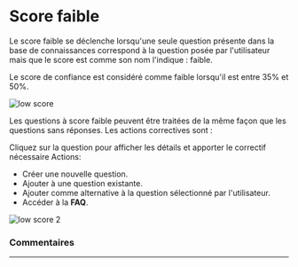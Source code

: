 # Score faible

Le score faible se déclenche lorsqu'une seule question présente dans la base de connaissances correspond à la question posée par l'utilisateur mais que le score est comme son nom l'indique : faible.

Le score de confiance est considéré comme faible lorsqu'il est entre 35% et 50%.

<div class="image_center">
  <img :src="$withBase('/assets/img/fr/boite_de_reception/low1.png')" alt="low score">
</div>


Les questions à score faible peuvent être traitées de la même façon que les questions sans réponses. Les actions correctives sont :

Cliquez sur la question pour afficher les détails et apporter le correctif nécessaire
Actions:

-   Créer une nouvelle question.
-   Ajouter à une question existante.
-   Ajouter comme alternative à la question sélectionné par l'utilisateur.
-   Accéder à la **FAQ**.

<div class="image_center">
  <img :src="$withBase('/assets/img/fr/boite_de_reception/low2.png')" alt="low score 2">
</div>



### Commentaires
---
<Commentaire />

